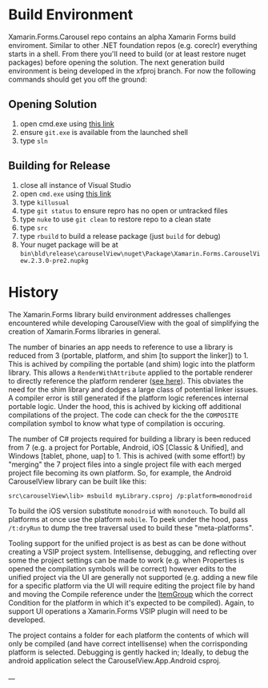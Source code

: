 # Build Environment
Xamarin.Forms.Carousel repo contains an alpha Xamarin Forms build enviroment. Similar to other .NET foundation repos (e.g. coreclr) everything starts in a shell. From there you'll need to build (or at least restore nuget packages) before opening the solution. The next generation build environment is being developed in the xfproj branch. For now the following commands should get you off the ground:

## Opening Solution

1. open cmd.exe using [this link][1]
2. ensure `git.exe` is available from the launched shell
3. type `sln` 


## Building for Release

1. close all instance of Visual Studio
2. open `cmd.exe` using [this link][1]
3. type `killusual`
4. type `git status` to ensure repro has no open or untracked files
5. type `nuke` to use `git clean` to restore repo to a clean state
6. type `src`
7. type `rbuild` to build a release package (just `build` for debug)
8. Your nuget package will be at `bin\bld\release\carouselView\nuget\Package\Xamarin.Forms.CarouselView.2.3.0-pre2.nupkg`

# History

The Xamarin.Forms library build environment addresses challenges encountered while developing CarouselView with the goal of simplifying the creation of Xamarin.Forms libraries in general. 

The number of binaries an app needs to reference to use a library is reduced from 3 (portable, platform, and shim [to support the linker]) to 1. This is achived by compiling the portable (and shim) logic into the platform library. This allows a `RenderWithAttribute` applied to the portable renderer to directly reference the platform renderer ([see here][2]). This obviates the need for the shim library and dodges a large class of potential linker issues. A compiler error is still generated if the platform logic references internal portable logic. Under the hood, this is achived by kicking off additional compilations of the project. The code can check for the the `COMPOSITE` compilation symbol to know what type of compilation is occuring.

The number of C# projects required for building a library is been reduced from 7 (e.g. a project for Portable, Android, iOS [Classic & Unified], and Windows [tablet, phone, uap] to 1. This is achived (with some effort!) by "merging" the 7 project files into a single project file with each merged project file becoming its own platform. So, for example, the Android CarouselView library can be built like this:

    src\carouselView\lib> msbuild myLibrary.csproj /p:platform=monodroid

To build the iOS version substitute `monodroid` with `monotouch`. To build all platforms at once use the platform `mobile`. To peek under the hood, pass `/t:dryRun` to dump the tree traversal used to build these "meta-platforms".

Tooling support for the unified project is as best as can be done without creating a VSIP project system. Intellisense, debugging, and reflecting over some the project settings can be made to work (e.g. when Properties is opened the compilation symbols will be correct) however edits to the unified project via the UI are generally not supported (e.g. adding a new file for a specific platform via the UI will require editing the project file by hand and moving the Compile reference under the [ItemGroup][3] which the correct Condition for the platform in which it's expected to be compiled). Again, to support UI operations a Xamarin.Forms VSIP plugin will need to be developed.

The project contains a folder for each platform the contents of which will only be compiled (and have correct intellisense) when the corrisponding platform is selected. Debugging is gently hacked in; Ideally, to debug the android application select the CarouselView.App.Android csproj.

__ 


[1]: https://github.com/xamarin/Xamarin.Forms.Carousel/blob/master/env/env.lnk
[2]: https://github.com/xamarin/Xamarin.Forms.CarouselView/blob/xfproj/src/carouselView/lib/Portable/CarouselView.cs#L10
[3]: https://github.com/xamarin/Xamarin.Forms.CarouselView/blob/xfproj/src/carouselView/lib/CarouselView.csproj#L122
